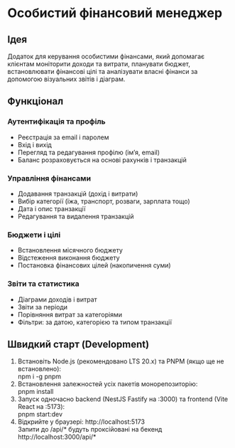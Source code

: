 # Особистий фінансовий менеджер

## Ідея
Додаток для керування особистими фінансами, який допомагає клієнтам моніторити доходи та витрати, планувати бюджет, встановлювати фінансові цілі та аналізувати власні фінанси за допомогою візуальних звітів і діаграм. 

## Функціонал

### Аутентифікація та профіль  
- Реєстрація за email і паролем  
- Вхід і вихід 
- Перегляд та редагування профілю (ім’я, email)  
- Баланс розраховується на основі рахунків і транзакцій 
 
### Управління фінансами  
- Додавання транзакцій (дохід і витрати)  
- Вибір категорії (їжа, транспорт, розваги, зарплата тощо)  
- Дата і опис транзакції  
- Редагування та видалення транзакцій  

### Бюджети і цілі  
- Встановлення місячного бюджету  
- Відстеження виконання бюджету  
- Постановка фінансових цілей (накопичення суми)  

### Звіти та статистика  
- Діаграми доходів і витрат  
- Звіти за періоди  
- Порівняння витрат за категоріями  
- Фільтри: за датою, категорією та типом транзакції  

## Швидкий старт (Development)

1. Встановіть Node.js (рекомендовано LTS 20.x) та PNPM (якщо ще не встановлено):  
	npm i -g pnpm  
2. Встановлення залежностей усіх пакетів монорепозиторію:  
	pnpm install  
3. Запуск одночасно backend (NestJS Fastify на :3000) та frontend (Vite React на :5173):  
	pnpm start:dev  
4. Відкрийте у браузері: http://localhost:5173  
	Запити до /api/* будуть проксійовані на бекенд http://localhost:3000/api/*  